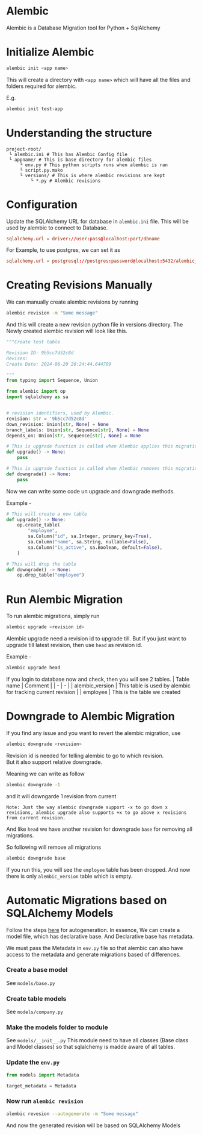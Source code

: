 # Alembic

Alembic is a Database Migration tool for Python + SqlAlchemy

# Initialize Alembic

```bash
alembic init <app name>
```

This will create a directory with `<app name>` which will have all the files and folders required for alembic.

E.g.

```bash
alembic init test-app
```

# Understanding the structure

```
project-root/
 └ alembic.ini # This has Alembic Config file
 └ appname/ # This is base directory for alembic files
     └ env.py # This python scripts runs when alembic is ran
     └ script.py.mako
     └ versions/ # This is where alembic revisions are kept
         └ *.py # Alembic revisions
```

# Configuration

Update the SQLAlchemy URL for database in `alembic.ini` file. This will be used by alembic to connect to Database.

```toml
sqlalchemy.url = driver://user:pass@localhost:port/dbname
```

For Example, to use postgres, we can set it as

```toml
sqlalchemy.url = postgresql://postgres:password@localhost:5432/alembic_test
```

# Creating Revisions Manually

We can manually create alembic revisions by running

```bash
alembic revision -m "Some message"
```

And this will create a new revision python file in versions directory.
The Newly created alembic revision will look like this.

```python
"""Create test table

Revision ID: 9b5cc7d52c8d
Revises:
Create Date: 2024-06-20 20:24:44.644709

"""
from typing import Sequence, Union

from alembic import op
import sqlalchemy as sa


# revision identifiers, used by Alembic.
revision: str = '9b5cc7d52c8d'
down_revision: Union[str, None] = None
branch_labels: Union[str, Sequence[str], None] = None
depends_on: Union[str, Sequence[str], None] = None

# This is upgrade function is called when Alembic applies this migration
def upgrade() -> None:
    pass

# This is upgrade function is called when Alembic removes this migration
def downgrade() -> None:
    pass
```

Now we can write some code un upgrade and downgrade methods.

Example -

```python
# This will create a new table
def upgrade() -> None:
    op.create_table(
        "employee",
        sa.Column("id", sa.Integer, primary_key=True),
        sa.Column("name", sa.String, nullable=False),
        sa.Column("is_active", sa.Boolean, default=False),
    )

# This will drop the table
def downgrade() -> None:
    op.drop_table("employee")
```

# Run Alembic Migration

To run alembic migrations, simply run

```bash
alembic upgrade <revision id>
```

Alembic upgrade need a revision id to upgrade till. But if you just want to upgrade till latest revision, then use `head` as revision id.

Example -

```bash
alembic upgrade head
```

If you login to database now and check, then you will see 2 tables.
| Table name | Comment |
| - | - |
| alembic_version | This table is used by alembic for tracking current revision |
| employee | This is the table we created

# Downgrade to Alembic Migration

If you find any issue and you want to revert the alembic migration, use

```bash
alembic downgrade <revision>
```

Revision id is needed for telling alembic to go to which revision.  
But it also support relative downgrade.

Meaning we can write as follow

```bash
alembic downgrade -1
```

and it will downgarde 1 revision from current

```
Note: Just the way alembic downgrade support -x to go down x revisions, alembic upgrade also supports +x to go above x revisions from current revision.
```

And like `head` we have another revision for downgrade `base` for removing all migrations.

So following will remove all migrations

```bash
alembic downgrade base
```

If you run this, you will see the `employee` table has been dropped. And now there is only `alembic_version` table which is empty.

# Automatic Migrations based on SQLAlchemy Models

Follow the steps [here](https://alembic.sqlalchemy.org/en/latest/autogenerate.html) for autogeneration.
In essence, We can create a model file, which has declarative base. And Declarative base has metadata.

We must pass the Metadata in `env.py` file so that alembic can also have access to the metadata and generate migrations based of differences.

### Create a base model

See `models/base.py`

### Create table models

See `models/company.py`

### Make the models folder to module

See `models/__init__.py`
This module need to have all classes (Base class and Model classes) so that sqlalchemy is madde aware of all tables.

### Update the `env.py`

```python
from models import Metadata

target_metadata = Metadata
```

### Now run `alembic revision`

```bash
alembic revesion --autogenerate -m "Some message"
```

And now the generated revision will be based on SQLAlchemy Models
